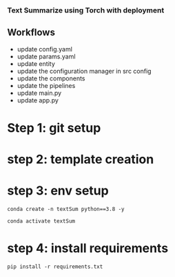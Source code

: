 ### Text Summarize using Torch with deployment

## Workflows
- update config.yaml
- update  params.yaml
- update entity
- update the configuration manager in src config
- update the components
- update the pipelines
- update main.py
- update app.py


# Step 1: git setup
# step 2: template creation

# step 3: env setup
```
conda create -n textSum python==3.8 -y
```

```
conda activate textSum
```
# step 4: install requirements
```
pip install -r requirements.txt
```

